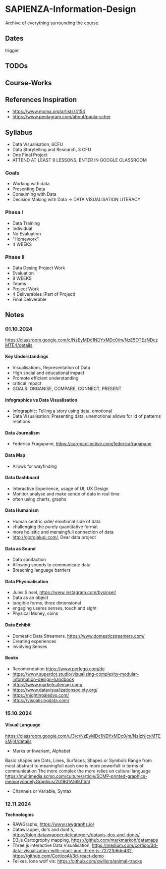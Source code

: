 # SAPIENZA-Information-Design
Archive of everything surrounding the course.

## Dates
trigger
## TODOs

## Course-Works

## References Inspiration
- https://www.moma.org/artists/4154
- https://www.pentagram.com/about/paula-scher

## Syllabus
- Data Visualisation, 6CFU
- Data Storytelling and Research, 3 CFU
- One Final Project
- ATTEND AT LEAST 9 LESSONS, ENTER IN GOOGLE CLASSROOM

### Goals
- Working with data
- Presenting Data
- Consuming with Data
- Decision Making with Data
-> DATA VISUALISATION LITERACY

### Phasa I
- Data Training
- Individual
- No Evaluation
- "Homework"
- 4 WEEKS

### Phase II
- Data Desing Project Work
- Evaluation
- 8 WEEKS
- Teams
- Project Work
- 4 Deliverables (Part of Project)
- Final Deliverable

## Notes
### 01.10.2024
https://classroom.google.com/c/NzEyMDc1NDYxMDc0/m/NzE5OTEzNDczMTE4/details
#### Key Understandings
- Visualisations, Representation of Data
- High social and educational impact
- Promote efficient understanding
- critical impact
- GOALS: ORGANISE, COMPARE, CONNECT, PRESENT

#### Infographics vs Data Visualisation
- Infographic: Telling a story using data, emotional
- Data Visualisation: Presenting data, unemotional allows for id of patterns relations

#### Data Journalism
- Federica Fragapane, https://cargocollective.com/federicafragapane

#### Data Map
- Allows for wayfinding

#### Data Dashboard
- Interactive Experience, usage of UI, UX Design
- Monitor analyse and make sende of data in real time
- often using charts, graphs

#### Data Humanism
- Human centric side/ emotional side of data
- challenging the purely quantitative format
- more holisitic and menaingfull connection of data
- http://giorgialupi.com/, Dear data project

#### Data as Sound
- Data sonifaction
- Allowing sounds to communicate data
- Breaching language barriers

#### Data Physicalisation
- Jules Sinsel, https://www.instagram.com/bysinsel/
- Data as an object
- tangible forms, three dimensional
- engaging useres senses, touch and sight
- Physical Money, coins

#### Data Exhibit
- Domestic Data Streamers, https://www.domesticstreamers.com/
- Creating experiences
- Involving Senses

#### Books
- Recomendation https://www.perlego.com/de
- https://www.superdot.studio/visualizing-complexity-modular-information-design-handbook
- https://www.marketcafemag.com/
- https://www.datavisualizationsociety.org/
- https://nightingaledvs.com/
- https://visualisingdata.com/

### 15.10.2024

#### Visual Language
https://classroom.google.com/u/3/c/NzEyMDc1NDYxMDc0/m/NzIzNjcyMTExMjI4/details

- Marks or Invariant, Alphabet

Basic shapes are Dots, Lines, Surfaces, Shapes or Symbols
Range from most abstract to meaningfull
each one is more powerfull in terms of communication
The more complex the more relies on cultural language
https://multimedia.scmp.com/culture/article/SCMP-printed-graphics-memory/lonelyGraphics/201801A169.html

- Channels or Variable, Syntax

### 12.11.2024

**Technologies**
- RAWGraphs, https://www.rawgraphs.io/
- Datawrapper, do's and dont's, https://blog.datawrapper.de/category/datavis-dos-and-donts/
- D3.js Cartogrophy mapping, https://github.com/markmarkoh/datamaps
- Three js interactive Data Visualisation, https://medium.com/cortico/3d-data-visualization-with-react-and-three-js-7272fb6de432, https://github.com/CorticoAI/3d-react-demo
- Felixes, lone wolf vis: https://github.com/xwillorg/animal-tracks
